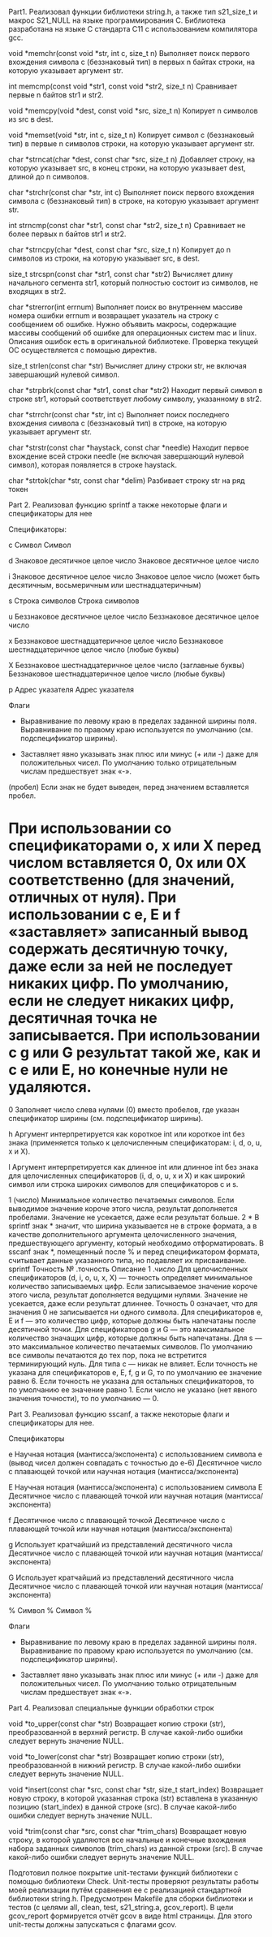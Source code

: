 Part1. Реализовал функции библиотеки string.h, а также тип s21_size_t и макрос S21_NULL на языке программирования С. Библиотека разработана на языке С стандарта C11 с использованием компилятора gcc.

void *memchr(const void *str, int c, size_t n)	Выполняет поиск первого вхождения символа c (беззнаковый тип) в первых n байтах строки, на которую указывает аргумент str.

int memcmp(const void *str1, const void *str2, size_t n)	Сравнивает первые n байтов str1 и str2.

void *memcpy(void *dest, const void *src, size_t n)	Копирует n символов из src в dest.

void *memset(void *str, int c, size_t n)	Копирует символ c (беззнаковый тип) в первые n символов строки, на которую указывает аргумент str.

char *strncat(char *dest, const char *src, size_t n)	Добавляет строку, на которую указывает src, в конец строки, на которую указывает dest, длиной до n символов.

char *strchr(const char *str, int c)	Выполняет поиск первого вхождения символа c (беззнаковый тип) в строке, на которую указывает аргумент str.

int strncmp(const char *str1, const char *str2, size_t n)	Сравнивает не более первых n байтов str1 и str2.

char *strncpy(char *dest, const char *src, size_t n)	Копирует до n символов из строки, на которую указывает src, в dest.

size_t strcspn(const char *str1, const char *str2)	Вычисляет длину начального сегмента str1, который полностью состоит из символов, не входящих в str2.

char *strerror(int errnum)	Выполняет поиск во внутреннем массиве номера ошибки errnum и возвращает указатель на строку с сообщением об ошибке. Нужно объявить макросы, содержащие массивы сообщений об ошибке для операционных систем mac и linux. Описания ошибок есть в оригинальной библиотеке. Проверка текущей ОС осуществляется с помощью директив.

size_t strlen(const char *str)	Вычисляет длину строки str, не включая завершающий нулевой символ.

char *strpbrk(const char *str1, const char *str2)	Находит первый символ в строке str1, который соответствует любому символу, указанному в str2.

char *strrchr(const char *str, int c)	Выполняет поиск последнего вхождения символа c (беззнаковый тип) в строке, на которую указывает аргумент str.

char *strstr(const char *haystack, const char *needle)	Находит первое вхождение всей строки needle (не включая завершающий нулевой символ), которая появляется в строке haystack.

char *strtok(char *str, const char *delim)	Разбивает строку str на ряд токен


Part 2. Реализовал функцию sprintf а также некоторые флаги и спецификаторы для нее

Спецификаторы:

c	Символ	Символ

d	Знаковое десятичное целое число	Знаковое десятичное целое число

i	Знаковое десятичное целое число	Знаковое целое число (может быть десятичным, восьмеричным или шестнадцатеричным)

s	Строка символов	Строка символов

u	Беззнаковое десятичное целое число	Беззнаковое десятичное целое число

x	Беззнаковое шестнадцатеричное целое число	Беззнаковое шестнадцатеричное целое число (любые буквы)

X	Беззнаковое шестнадцатеричное целое число (заглавные буквы)	Беззнаковое шестнадцатеричное целое число (любые буквы)

p	Адрес указателя	Адрес указателя

Флаги

-	Выравнивание по левому краю в пределах заданной ширины поля. Выравнивание по правому краю используется по умолчанию (см. подспецификатор ширины).

+	Заставляет явно указывать знак плюс или минус (+ или -) даже для положительных чисел. По умолчанию только отрицательным числам предшествует знак «-».

(пробел)	Если знак не будет выведен, перед значением вставляется пробел.

#	При использовании со спецификаторами o, x или X перед числом вставляется 0, 0x или 0X соответственно (для значений, отличных от нуля). При использовании с e, E и f «заставляет» записанный вывод содержать десятичную точку, даже если за ней не последует никаких цифр. По умолчанию, если не следует никаких цифр, десятичная точка не записывается. При использовании с g или G результат такой же, как и с e или E, но конечные нули не удаляются.

0	Заполняет число слева нулями (0) вместо пробелов, где указан спецификатор ширины (см. подспецификатор ширины).

h	Аргумент интерпретируется как короткое int или короткое int без знака (применяется только к целочисленным спецификаторам: i, d, o, u, x и X).

l	Аргумент интерпретируется как длинное int или длинное int без знака для целочисленных спецификаторов (i, d, o, u, x и X) и как широкий символ или строка широких символов для спецификаторов c и s.

1	(число)	Минимальное количество печатаемых символов. Если выводимое значение короче этого числа, результат дополняется пробелами. Значение не усекается, даже если результат больше.
2	*	В sprintf знак * значит, что ширина указывается не в строке формата, а в качестве дополнительного аргумента целочисленного значения, предшествующего аргументу, который необходимо отформатировать. В sscanf знак *, помещенный после % и перед спецификатором формата, считывает данные указанного типа, но подавляет их присваивание.
sprintf Точность
№	.точность	Описание
1	.число	Для целочисленных спецификаторов (d, i, o, u, x, X) — точность определяет минимальное количество записываемых цифр. Если записываемое значение короче этого числа, результат дополняется ведущими нулями. Значение не усекается, даже если результат длиннее. Точность 0 означает, что для значения 0 не записывается ни одного символа. Для спецификаторов e, E и f — это количество цифр, которые должны быть напечатаны после десятичной точки. Для спецификаторов g и G — это максимальное количество значащих цифр, которые должны быть напечатаны. Для s — это максимальное количество печатаемых символов. По умолчанию все символы печатаются до тех пор, пока не встретится терминирующий нуль. Для типа с — никак не влияет. Если точность не указана для спецификаторов e, E, f, g и G, то по умолчанию ее значение равно 6. Если точность не указана для остальных спецификаторов, то по умолчанию ее значение равно 1. Если число не указано (нет явного значения точности), то по умолчанию — 0.


Part 3. Реализовал функцию sscanf, а также некоторые флаги и спецификаторы для нее.

Спецификаторы

e	Научная нотация (мантисса/экспонента) с использованием символа e (вывод чисел должен совпадать с точностью до e-6)	Десятичное число с плавающей точкой или научная нотация (мантисса/экспонента)

E	Научная нотация (мантисса/экспонента) с использованием символа Е	Десятичное число с плавающей точкой или научная нотация (мантисса/экспонента)

f	Десятичное число с плавающей точкой	Десятичное число с плавающей точкой или научная нотация (мантисса/экспонента)

g	Использует кратчайший из представлений десятичного числа	Десятичное число с плавающей точкой или научная нотация (мантисса/экспонента)

G	Использует кратчайший из представлений десятичного числа	Десятичное число с плавающей точкой или научная нотация (мантисса/экспонента)

%	Символ %	Символ %

Флаги

-	Выравнивание по левому краю в пределах заданной ширины поля. Выравнивание по правому краю используется по умолчанию (см. подспецификатор ширины).

+	Заставляет явно указывать знак плюс или минус (+ или -) даже для положительных чисел. По умолчанию только отрицательным числам предшествует знак «-».


Part 4. Реализовал специальные функции обработки строк

void *to_upper(const char *str)	Возвращает копию строки (str), преобразованной в верхний регистр. В случае какой-либо ошибки следует вернуть значение NULL.

void *to_lower(const char *str)	Возвращает копию строки (str), преобразованной в нижний регистр. В случае какой-либо ошибки следует вернуть значение NULL.

void *insert(const char *src, const char *str, size_t start_index)	Возвращает новую строку, в которой указанная строка (str) вставлена в указанную позицию (start_index) в данной строке (src). В случае какой-либо ошибки следует вернуть значение NULL.

void *trim(const char *src, const char *trim_chars)	Возвращает новую строку, в которой удаляются все начальные и конечные вхождения набора заданных символов (trim_chars) из данной строки (src). В случае какой-либо ошибки следует вернуть значение NULL.


Подготовил полное покрытие unit-тестами функций библиотеки c помощью библиотеки Check. Unit-тесты проверяют результаты работы моей реализации путём сравнения ее с реализацией стандартной библиотеки string.h. Предусмотрен Makefile для сборки библиотеки и тестов (с целями all, clean, test, s21_string.a, gcov_report). В цели gcov_report формируется отчёт gcov в виде html страницы. Для этого unit-тесты должны запускаться с флагами gcov.
